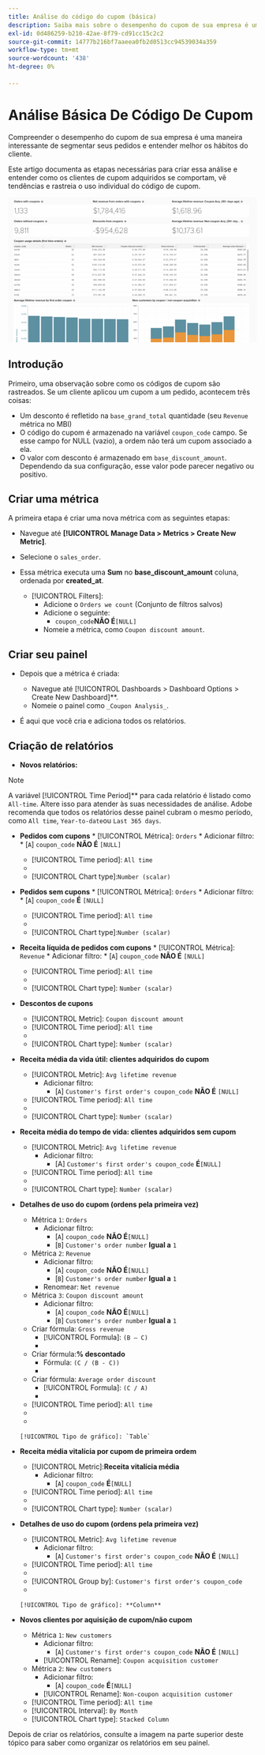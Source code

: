 ```yaml
---
title: Análise do código do cupom (básica)
description: Saiba mais sobre o desempenho do cupom de sua empresa é uma maneira interessante de segmentar seus pedidos e entender melhor os hábitos do cliente.
exl-id: 0d486259-b210-42ae-8f79-cd91cc15c2c2
source-git-commit: 14777b216bf7aaeea0fb2d0513cc94539034a359
workflow-type: tm+mt
source-wordcount: '438'
ht-degree: 0%

---
```


# Análise Básica De Código De Cupom

Compreender o desempenho do cupom de sua empresa é uma maneira interessante de segmentar seus pedidos e entender melhor os hábitos do cliente.

Este artigo documenta as etapas necessárias para criar essa análise e entender como os clientes de cupom adquiridos se comportam, vê tendências e rastreia o uso individual do código de cupom.

![](../../assets/coupon_analysis_dash_720.png)<!--{: width="807" height="471"}-->

## Introdução

Primeiro, uma observação sobre como os códigos de cupom são rastreados. Se um cliente aplicou um cupom a um pedido, acontecem três coisas:

* Um desconto é refletido na `base_grand_total` quantidade (seu `Revenue` métrica no MBI)
* O código do cupom é armazenado na variável `coupon_code` campo. Se esse campo for NULL (vazio), a ordem não terá um cupom associado a ela.
* O valor com desconto é armazenado em `base_discount_amount`. Dependendo da sua configuração, esse valor pode parecer negativo ou positivo.

## Criar uma métrica

A primeira etapa é criar uma nova métrica com as seguintes etapas:

* Navegue até **[!UICONTROL Manage Data > Metrics > Create New Metric]**.

* Selecione o `sales_order`.
* Essa métrica executa uma **Sum** no **base_discount_amount** coluna, ordenada por **created_at**.
   * [!UICONTROL Filters]:
      * Adicione o `Orders we count` (Conjunto de filtros salvos)
      * Adicione o seguinte:
         * `coupon_code`**NÃO É**`[NULL]`
      * Nomeie a métrica, como `Coupon discount amount`.

## Criar seu painel

* Depois que a métrica é criada:
   * Navegue até [!UICONTROL Dashboards > Dashboard Options > Create New Dashboard]**.
   * Nomeie o painel como `_Coupon Analysis_`.

* É aqui que você cria e adiciona todos os relatórios.

## Criação de relatórios

* **Novos relatórios:**

>[!NOTE]
>
>A variável [!UICONTROL Time Period]** para cada relatório é listado como `All-time`. Altere isso para atender às suas necessidades de análise. Adobe recomenda que todos os relatórios desse painel cubram o mesmo período, como `All time`, `Year-to-date`ou `Last 365 days`.

* **Pedidos com cupons**
   * 
      [!UICONTROL Métrica]: `Orders`
      * Adicionar filtro:
         * [`A`] `coupon_code` **NÃO É** `[NULL]`
   * [!UICONTROL Time period]: `All time`
   * 
      [!UICONTROL Intervalo]: `None`
   * [!UICONTROL Chart type]:`Number (scalar)`


* **Pedidos sem cupons**
   * 
      [!UICONTROL Métrica]: `Orders`
      * Adicionar filtro:
         * [`A`] `coupon_code` **É** `[NULL]`
   * [!UICONTROL Time period]: `All time`
   * 
      [!UICONTROL Intervalo]: `None`
   * [!UICONTROL Chart type]:`Number (scalar)`


* **Receita líquida de pedidos com cupons**
   * 
      [!UICONTROL Métrica]: `Revenue`
      * Adicionar filtro:
         * [`A`] `coupon_code` **NÃO É** `[NULL]`
   * [!UICONTROL Time period]: `All time`
   * 
      [!UICONTROL Intervalo]: `None`
   * [!UICONTROL Chart type]: `Number (scalar)`


* **Descontos de cupons**
   * [!UICONTROL Metric]: `Coupon discount amount`
   * [!UICONTROL Time period]: `All time`
   * 
      [!UICONTROL Intervalo]: `None`
   * [!UICONTROL Chart type]: `Number (scalar)`

* **Receita média da vida útil: clientes adquiridos do cupom**
   * [!UICONTROL Metric]: `Avg lifetime revenue`
      * Adicionar filtro:
         * [`A`] `Customer's first order's coupon_code` **NÃO É** `[NULL]`
   * [!UICONTROL Time period]: `All time`
   * 
      [!UICONTROL Intervalo]: `None`
   * [!UICONTROL Chart type]: `Number (scalar)`


* **Receita média do tempo de vida: clientes adquiridos sem cupom**
   * [!UICONTROL Metric]: `Avg lifetime revenue`
      * Adicionar filtro:
         * [A] `Customer's first order's coupon_code` **É**`[NULL]`
   * [!UICONTROL Time period]: `All time`
   * 
      [!UICONTROL Intervalo]: `None`
   * [!UICONTROL Chart type]: `Number (scalar)`


* **Detalhes de uso do cupom (ordens pela primeira vez)**
   * Métrica `1`: `Orders`
      * Adicionar filtro:
         * [`A`] `coupon_code` **NÃO É**`[NULL]`
         * [`B`] `Customer's order number` **Igual a** `1`
   * Métrica `2`: `Revenue`
      * Adicionar filtro:
         * [`A`] `coupon_code` **NÃO É**`[NULL]`
         * [`B`] `Customer's order number` **Igual a** `1`
      * Renomear:  `Net revenue`
   * Métrica `3`: `Coupon discount amount`
      * Adicionar filtro:
         * [`A`] `coupon_code` **NÃO É**`[NULL]`
         * [`B`] `Customer's order number` **Igual a** `1`
   * Criar fórmula: `Gross revenue`
      * [!UICONTROL Formula]: `(B – C)`
      * 
         [!UICONTROL Format]: `Currency`
   * Criar fórmula:**% descontado**
      * Fórmula: `(C / (B - C))`
      * 
         [!UICONTROL Format]: `Percentage`
   * Criar fórmula: `Average order discount`
      * [!UICONTROL Formula]: `(C / A)`
      * 
         [!UICONTROL Format]: `Percentage`
   * [!UICONTROL Time period]: `All time`
   * 
      [!UICONTROL Intervalo]: `None`
   * 

      [!UICONTROL Tipo de gráfico]: `Table`








* **Receita média vitalícia por cupom de primeira ordem**
   * [!UICONTROL Metric]:**Receita vitalícia média**
      * Adicionar filtro:
         * [`A`] `coupon_code` **É**`[NULL]`
   * [!UICONTROL Time period]: `All time`
   * 
      [!UICONTROL Intervalo]: `None`
   * [!UICONTROL Chart type]: `Number (scalar)`


* **Detalhes de uso do cupom (ordens pela primeira vez)**
   * [!UICONTROL Metric]: `Avg lifetime revenue`
      * Adicionar filtro:
         * [`A`] `Customer's first order's coupon_code` **NÃO É** `[NULL]`
   * [!UICONTROL Time period]: `All time`
   * 
      [!UICONTROL Intervalo]: `None`
   * [!UICONTROL Group by]: `Customer's first order's coupon_code`
   * 

      [!UICONTROL Tipo de gráfico]: **Column**


* **Novos clientes por aquisição de cupom/não cupom**
   * Métrica `1`: `New customers`
      * Adicionar filtro:
         * [`A`] `Customer's first order's coupon_code` **NÃO É** `[NULL]`
      * [!UICONTROL Rename]: `Coupon acquisition customer`
   * Métrica `2`: `New customers`
      * Adicionar filtro:
         * [`A`] `coupon_code` **É**`[NULL]`
      * [!UICONTROL Rename]: `Non-coupon acquisition customer`
   * [!UICONTROL Time period]: `All time`
   * [!UICONTROL Interval]: `By Month`
   * [!UICONTROL Chart type]: `Stacked Column`





Depois de criar os relatórios, consulte a imagem na parte superior deste tópico para saber como organizar os relatórios em seu painel.
